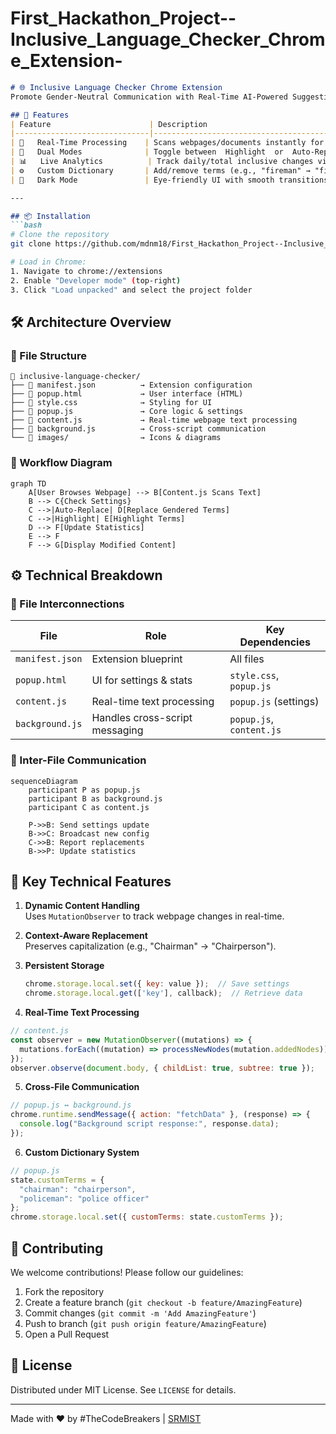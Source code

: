 # First_Hackathon_Project--Inclusive_Language_Checker_Chrome_Extension-



```markdown
# 🌐 Inclusive Language Checker Chrome Extension 
Promote Gender-Neutral Communication with Real-Time AI-Powered Suggestions

## 🚀 Features
| Feature                      | Description                                                                 |
|------------------------------|-----------------------------------------------------------------------------|
| 🔄   Real-Time Processing    | Scans webpages/documents instantly for gendered terms                      |
| 🎯   Dual Modes              | Toggle between  Highlight  or  Auto-Replace  modes                         |
| 📊   Live Analytics          | Track daily/total inclusive changes via dashboard                          |
| ⚙️   Custom Dictionary       | Add/remove terms (e.g., "fireman" → "firefighter")                         |
| 🌈   Dark Mode               | Eye-friendly UI with smooth transitions                                    |

---

## 📦 Installation
```bash
# Clone the repository
git clone https://github.com/mdnm18/First_Hackathon_Project--Inclusive_Language_Checker_Chrome_Extension-

# Load in Chrome:
1. Navigate to chrome://extensions
2. Enable "Developer mode" (top-right)
3. Click "Load unpacked" and select the project folder
```

## 🛠️ Architecture Overview
### 📂 File Structure
```
📁 inclusive-language-checker/
├── 📄 manifest.json          → Extension configuration
├── 📄 popup.html             → User interface (HTML)
├── 📄 style.css              → Styling for UI
├── 📄 popup.js               → Core logic & settings
├── 📄 content.js             → Real-time webpage text processing
├── 📄 background.js          → Cross-script communication
└── 📁 images/                → Icons & diagrams
```

### 🔄 Workflow Diagram
```mermaid
graph TD
    A[User Browses Webpage] --> B[Content.js Scans Text]
    B --> C{Check Settings}
    C -->|Auto-Replace| D[Replace Gendered Terms]
    C -->|Highlight| E[Highlight Terms]
    D --> F[Update Statistics]
    E --> F
    F --> G[Display Modified Content]
```

## ⚙️ Technical Breakdown
### 🔗 File Interconnections
| File               | Role                                  | Key Dependencies         |
|--------------------|---------------------------------------|--------------------------|
| `manifest.json`    | Extension blueprint                  | All files                |
| `popup.html`       | UI for settings & stats              | `style.css`, `popup.js`  |
| `content.js`       | Real-time text processing            | `popup.js` (settings)    |
| `background.js`    | Handles cross-script messaging       | `popup.js`, `content.js` |

### 📡 Inter-File Communication
```mermaid
sequenceDiagram
    participant P as popup.js
    participant B as background.js
    participant C as content.js
    
    P->>B: Send settings update
    B->>C: Broadcast new config
    C->>B: Report replacements
    B->>P: Update statistics
```

## 🌟 Key Technical Features
1. **Dynamic Content Handling**  
   Uses `MutationObserver` to track webpage changes in real-time.

2. **Context-Aware Replacement**  
   Preserves capitalization (e.g., "Chairman" → "Chairperson").

3. **Persistent Storage**  
   ```javascript
   chrome.storage.local.set({ key: value });  // Save settings
   chrome.storage.local.get(['key'], callback);  // Retrieve data
   ```
4. **Real-Time Text Processing**  
```javascript
// content.js
const observer = new MutationObserver((mutations) => {
  mutations.forEach((mutation) => processNewNodes(mutation.addedNodes));
});
observer.observe(document.body, { childList: true, subtree: true });
```

5. **Cross-File Communication**  
```javascript
// popup.js ↔ background.js
chrome.runtime.sendMessage({ action: "fetchData" }, (response) => {
  console.log("Background script response:", response.data);
});
```

6. **Custom Dictionary System**  
```javascript
// popup.js
state.customTerms = {
  "chairman": "chairperson",
  "policeman": "police officer"
};
chrome.storage.local.set({ customTerms: state.customTerms });
```

## 🤝 Contributing
We welcome contributions! Please follow our guidelines:
1. Fork the repository
2. Create a feature branch (`git checkout -b feature/AmazingFeature`)
3. Commit changes (`git commit -m 'Add AmazingFeature'`)
4. Push to branch (`git push origin feature/AmazingFeature`)
5. Open a Pull Request

## 📄 License
Distributed under MIT License. See `LICENSE` for details.

---

Made with ❤️ by #TheCodeBreakers | [SRMIST](https://www.srmist.edu.in/)
```
